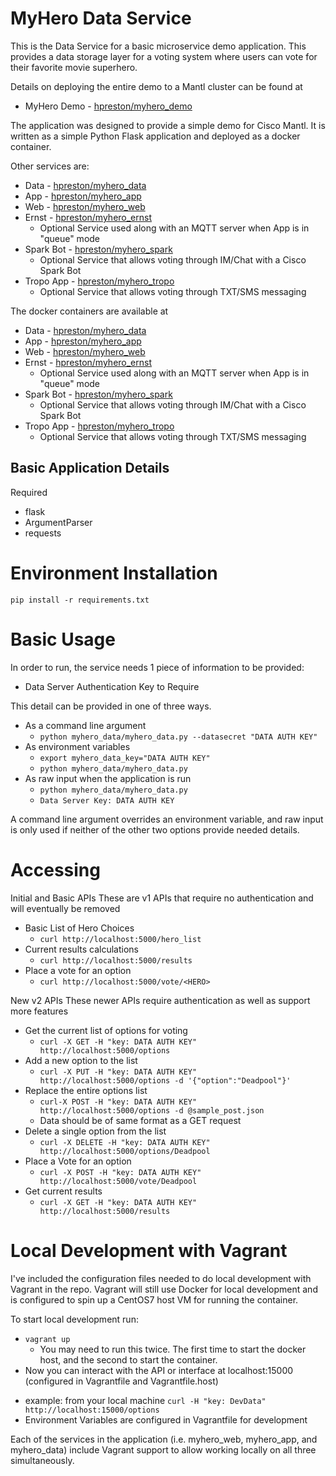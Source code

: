 # MyHero Data Service

This is the Data Service for a basic microservice demo application.
This provides a data storage layer for a voting system where users can vote for their favorite movie superhero.

Details on deploying the entire demo to a Mantl cluster can be found at
* MyHero Demo - [hpreston/myhero_demo](https://github.com/hpreston/myhero_demo)

The application was designed to provide a simple demo for Cisco Mantl.  It is written as a simple Python Flask application and deployed as a docker container.

Other services are:
* Data - [hpreston/myhero_data](https://github.com/hpreston/myhero_data)
* App - [hpreston/myhero_app](https://github.com/hpreston/myhero_app)
* Web - [hpreston/myhero_web](https://github.com/hpreston/myhero_web)
* Ernst - [hpreston/myhero_ernst](https://github.com/hpreston/myhero_ernst)
  * Optional Service used along with an MQTT server when App is in "queue" mode
* Spark Bot - [hpreston/myhero_spark](https://github.com/hpreston/myhero_spark)
  * Optional Service that allows voting through IM/Chat with a Cisco Spark Bot
* Tropo App - [hpreston/myhero_tropo](https://github.com/hpreston/myhero_tropo)
  * Optional Service that allows voting through TXT/SMS messaging


The docker containers are available at
* Data - [hpreston/myhero_data](https://hub.docker.com/r/hpreston/myhero_data)
* App - [hpreston/myhero_app](https://hub.docker.com/r/hpreston/myhero_app)
* Web - [hpreston/myhero_web](https://hub.docker.com/r/hpreston/myhero_web)
* Ernst - [hpreston/myhero_ernst](https://hub.docker.com/r/hpreston/myhero_ernst)
  * Optional Service used along with an MQTT server when App is in "queue" mode
* Spark Bot - [hpreston/myhero_spark](https://hub.docker.com/r/hpreston/myhero_spark)
  * Optional Service that allows voting through IM/Chat with a Cisco Spark Bot
* Tropo App - [hpreston/myhero_tropo](https://hub.docker.com/r/hpreston/myhero_tropo)
  * Optional Service that allows voting through TXT/SMS messaging

## Basic Application Details

Required

* flask
* ArgumentParser
* requests

# Environment Installation

    pip install -r requirements.txt

# Basic Usage

In order to run, the service needs 1 piece of information to be provided:
* Data Server Authentication Key to Require

This detail can be provided in one of three ways.
* As a command line argument
  - `python myhero_data/myhero_data.py --datasecret "DATA AUTH KEY" `
* As environment variables
  - `export myhero_data_key="DATA AUTH KEY"`
  - `python myhero_data/myhero_data.py`
* As raw input when the application is run
  - `python myhero_data/myhero_data.py`
  - `Data Server Key: DATA AUTH KEY`

A command line argument overrides an environment variable, and raw input is only used if neither of the other two options provide needed details.


# Accessing

Initial and Basic APIs
These are v1 APIs that require no authentication and will eventually be removed
* Basic List of Hero Choices
  * `curl http://localhost:5000/hero_list`
* Current results calculations
  * `curl http://localhost:5000/results`
* Place a vote for an option
  * `curl http://localhost:5000/vote/<HERO>`

New v2 APIs
These newer APIs require authentication as well as support more features
* Get the current list of options for voting
  * `curl -X GET -H "key: DATA AUTH KEY" http://localhost:5000/options`
* Add a new option to the list
  * `curl -X PUT -H "key: DATA AUTH KEY" http://localhost:5000/options -d '{"option":"Deadpool"}'`
* Replace the entire options list
  * `curl-X POST -H "key: DATA AUTH KEY" http://localhost:5000/options -d @sample_post.json`
  * Data should be of same format as a GET request
* Delete a single option from the list
  * `curl -X DELETE -H "key: DATA AUTH KEY" http://localhost:5000/options/Deadpool`
* Place a Vote for an option
  * `curl -X POST -H "key: DATA AUTH KEY" http://localhost:5000/vote/Deadpool`
* Get current results
  * `curl -X GET -H "key: DATA AUTH KEY" http://localhost:5000/results`

# Local Development with Vagrant

I've included the configuration files needed to do local development with Vagrant in the repo.  Vagrant will still use Docker for local development and is configured to spin up a CentOS7 host VM for running the container.

To start local development run:
* `vagrant up`
  - You may need to run this twice.  The first time to start the docker host, and the second to start the container.
*  Now you can interact with the API or interface at localhost:15000 (configured in Vagrantfile and Vagrantfile.host)
  - example:  from your local machine `curl -H "key: DevData" http://localhost:15000/options`
  - Environment Variables are configured in Vagrantfile for development

Each of the services in the application (i.e. myhero_web, myhero_app, and myhero_data) include Vagrant support to allow working locally on all three simultaneously.
